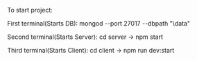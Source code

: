 To start project:

First terminal(Starts DB):
mongod  --port 27017  --dbpath "\data"

Second terminal(Starts Server):
cd server -> npm start

Third terminal(Starts Client):
cd client -> npm run dev:start
